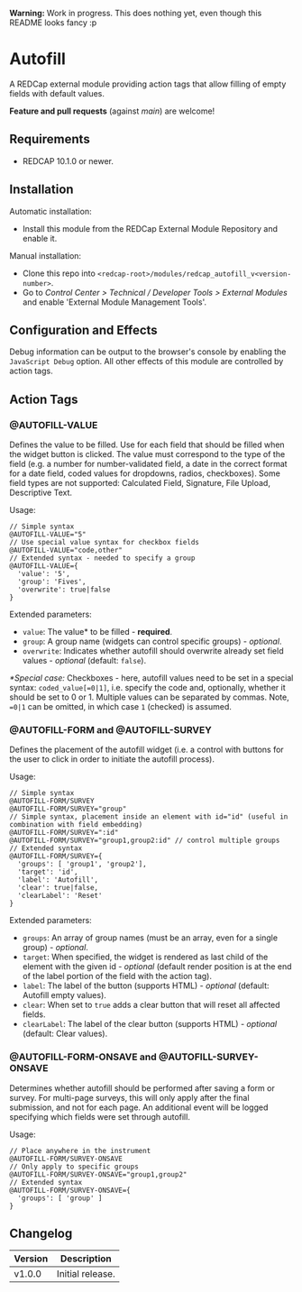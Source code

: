 **Warning:** Work in progress. This does nothing yet, even though this README looks fancy :p

# Autofill

A REDCap external module providing action tags that allow filling of empty fields with default values.

**Feature and pull requests** (against _main_) are welcome!

## Requirements

- REDCAP 10.1.0 or newer.

## Installation

Automatic installation:

- Install this module from the REDCap External Module Repository and enable it.

Manual installation:

- Clone this repo into `<redcap-root>/modules/redcap_autofill_v<version-number>`.
- Go to _Control Center > Technical / Developer Tools > External Modules_ and enable 'External Module Management Tools'.

## Configuration and Effects

Debug information can be output to the browser's console by enabling the `JavaScript Debug` option. All other effects of this module are controlled by action tags.

## Action Tags

### @AUTOFILL-VALUE

Defines the value to be filled. Use for each field that should be filled when the widget button is clicked. The value must correspond to the type of the field (e.g. a number for number-validated field, a date in the correct format for a date field, coded values for dropdowns, radios, checkboxes).
Some field types are not supported: Calculated Field, Signature, File Upload, Descriptive Text.

Usage:

```JS
// Simple syntax
@AUTOFILL-VALUE="5"
// Use special value syntax for checkbox fields
@AUTOFILL-VALUE="code,other"
// Extended syntax - needed to specify a group
@AUTOFILL-VALUE={
  'value': '5',
  'group': 'Fives',
  'overwrite': true|false
}
```

Extended parameters:

- `value`: The value* to be filled - **required**.
- `group`: A group name (widgets can control specific groups) - _optional_.
- `overwrite`: Indicates whether autofill should overwrite already set field values - _optional_ (default: `false`).

_*Special case:_ Checkboxes - here, autofill values need to be set in a special syntax: `coded_value[=0|1]`, i.e. specify the code and, optionally, whether it should be set to 0 or 1. Multiple values can be separated by commas. Note, `=0|1` can be omitted, in which case `1` (checked) is assumed.

### @AUTOFILL-FORM and @AUTOFILL-SURVEY

Defines the placement of the autofill widget (i.e. a control with buttons for the user to click in order to initiate the autofill process).

Usage:

```JS
// Simple syntax
@AUTOFILL-FORM/SURVEY
@AUTOFILL-FORM/SURVEY="group"
// Simple syntax, placement inside an element with id="id" (useful in combination with field embedding)
@AUTOFILL-FORM/SURVEY=":id"
@AUTOFILL-FORM/SURVEY="group1,group2:id" // control multiple groups
// Extended syntax
@AUTOFILL-FORM/SURVEY={
  'groups': [ 'group1', 'group2'],
  'target': 'id',
  'label': 'Autofill',
  'clear': true|false,
  'clearLabel': 'Reset'
}
```

Extended parameters:

- `groups`: An array of group names (must be an array, even for a single group) - _optional_.
- `target`: When specified, the widget is rendered as last child of the element with the given id - _optional_ (default render position is at the end of the label portion of the field with the action tag).
- `label`: The label of the button (supports HTML) - _optional_ (default: Autofill empty values).
- `clear`: When set to `true` adds a clear button that will reset all affected fields.
- `clearLabel`: The label of the clear button (supports HTML) - _optional_ (default: Clear values).

### @AUTOFILL-FORM-ONSAVE and @AUTOFILL-SURVEY-ONSAVE

Determines whether autofill should be performed after saving a form or survey. For multi-page surveys, this will only apply after the final submission, and not for each page. An additional event will be logged specifying which fields were set through autofill.

Usage:

```JS
// Place anywhere in the instrument
@AUTOFILL-FORM/SURVEY-ONSAVE
// Only apply to specific groups
@AUTOFILL-FORM/SURVEY-ONSAVE="group1,group2"
// Extended syntax
@AUTOFILL-FORM/SURVEY-ONSAVE={
  'groups': [ 'group' ]
}
```


## Changelog

Version | Description
------- | --------------------
v1.0.0  | Initial release.
